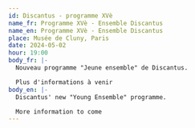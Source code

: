 ```yaml
---
id: Discantus - programme XVè
name_fr: Programme XVè - Ensemble Discantus
name_en: Programme XVè - Ensemble Discantus
place: Musée de Cluny, Paris
date: 2024-05-02
hour: 19:00
body_fr: |-
  Nouveau programme "Jeune ensemble" de Discantus. 

  Plus d'informations à venir
body_en: |-
  Discantus' new "Young Ensemble" programme. 

  More information to come
---
```


